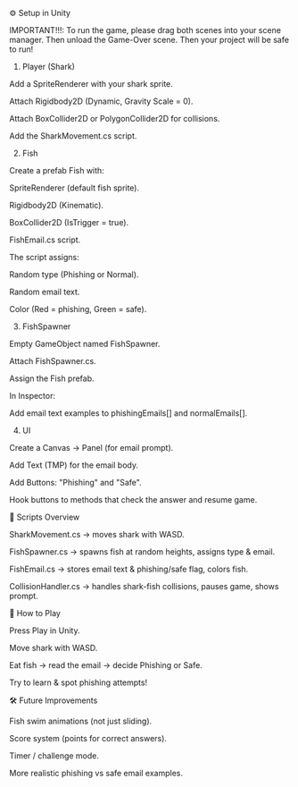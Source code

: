 ⚙️ Setup in Unity

IMPORTANT!!!: To run the game, please drag both scenes into your scene manager. Then unload the Game-Over scene. Then your project will be safe to run!

1. Player (Shark)

Add a SpriteRenderer with your shark sprite.

Attach Rigidbody2D (Dynamic, Gravity Scale = 0).

Attach BoxCollider2D or PolygonCollider2D for collisions.

Add the SharkMovement.cs script.

2. Fish

Create a prefab Fish with:

SpriteRenderer (default fish sprite).

Rigidbody2D (Kinematic).

BoxCollider2D (IsTrigger = true).

FishEmail.cs script.

The script assigns:

Random type (Phishing or Normal).

Random email text.

Color (Red = phishing, Green = safe).

3. FishSpawner

Empty GameObject named FishSpawner.

Attach FishSpawner.cs.

Assign the Fish prefab.

In Inspector:

Add email text examples to phishingEmails[] and normalEmails[].

4. UI

Create a Canvas → Panel (for email prompt).

Add Text (TMP) for the email body.

Add Buttons: "Phishing" and "Safe".

Hook buttons to methods that check the answer and resume game.

📂 Scripts Overview

SharkMovement.cs → moves shark with WASD.

FishSpawner.cs → spawns fish at random heights, assigns type & email.

FishEmail.cs → stores email text & phishing/safe flag, colors fish.

CollisionHandler.cs → handles shark-fish collisions, pauses game, shows prompt.

🚀 How to Play

Press Play in Unity.

Move shark with WASD.

Eat fish → read the email → decide Phishing or Safe.

Try to learn & spot phishing attempts!

🛠 Future Improvements

Fish swim animations (not just sliding).

Score system (points for correct answers).

Timer / challenge mode.

More realistic phishing vs safe email examples.
